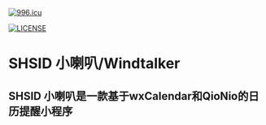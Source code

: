 [![996.icu](https://img.shields.io/badge/link-996.icu-red.svg)](https://996.icu)

[![LICENSE](https://img.shields.io/badge/license-Anti%20996-blue.svg)](https://github.com/996icu/996.ICU/blob/master/LICENSE)

# SHSID 小喇叭/Windtalker
## SHSID 小喇叭是一款基于wxCalendar和QioNio的日历提醒小程序
